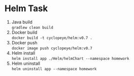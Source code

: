 # Helm Task
1. Java build  
   `gradlew clean build`
2. Docker build  
	`docker build -t cyclopeye/helm:v0.7 .`
3. Docker push  
	`docker image push cyclopeye/helm:v0.7`
4. Helm install  
   `helm install app ./Helm/helmChart --namespace homework`
4. Helm uninstall  
   `helm uninstall app --namespace homework`